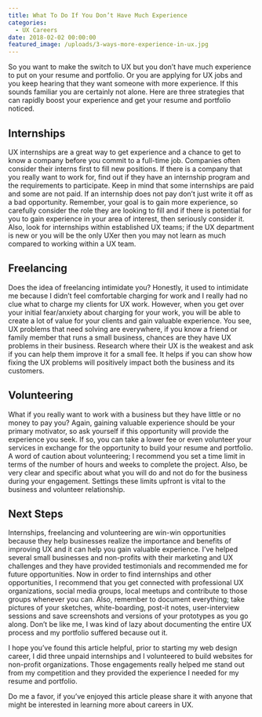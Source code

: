 ```yaml
---
title: What To Do If You Don’t Have Much Experience
categories:
  - UX Careers
date: 2018-02-02 00:00:00
featured_image: /uploads/3-ways-more-experience-in-ux.jpg
---
```



So you want to make the switch to UX but you don’t have much experience to put on your resume and portfolio. Or you are applying for UX jobs and you keep hearing that they want someone with more experience. If this sounds familiar you are certainly not alone. Here are three strategies that can rapidly boost your experience and get your resume and portfolio noticed.

## Internships

UX internships are a great way to get experience and a chance to get to know a company before you commit to a full-time job. Companies often consider their interns first to fill new positions. If there is a company that you really want to work for, find out if they have an internship program and the requirements to participate. Keep in mind that some internships are paid and some are not paid. If an internship does not pay don’t just write it off as a bad opportunity. Remember, your goal is to gain more experience, so carefully consider the role they are looking to fill and if there is potential for you to gain experience in your area of interest, then seriously consider it. Also, look for internships within established UX teams; if the UX department is new or you will be the only UXer then you may not learn as much compared to working within a UX team.

## Freelancing

Does the idea of freelancing intimidate you? Honestly, it used to intimidate me because I didn’t feel comfortable charging for work and I really had no clue what to charge my clients for UX work. However, when you get over your initial fear/anxiety about charging for your work, you will be able to create a lot of value for your clients and gain valuable experience. You see, UX problems that need solving are everywhere, if you know a friend or family member that runs a small business, chances are they have UX problems in their business. Research where their UX is the weakest and ask if you can help them improve it for a small fee. It helps if you can show how fixing the UX problems will positively impact both the business and its customers.

## Volunteering

What if you really want to work with a business but they have little or no money to pay you? Again, gaining valuable experience should be your primary motivator, so ask yourself if this opportunity will provide the experience you seek. If so, you can take a lower fee or even volunteer your services in exchange for the opportunity to build your resume and portfolio. A word of caution about volunteering; I recommend you set a time limit in terms of the number of hours and weeks to complete the project. Also, be very clear and specific about what you will do and not do for the business during your engagement. Settings these limits upfront is vital to the business and volunteer relationship.

## Next Steps

Internships, freelancing and volunteering are win-win opportunities because they help businesses realize the importance and benefits of improving UX and it can help you gain valuable experience. I’ve helped several small businesses and non-profits with their marketing and UX challenges and they have provided testimonials and recommended me for future opportunities. Now in order to find internships and other opportunities, I recommend that you get connected with professional UX organizations, social media groups, local meetups and contribute to those groups whenever you can. Also, remember to document everything; take pictures of your sketches, white-boarding, post-it notes, user-interview sessions and save screenshots and versions of your prototypes as you go along. Don’t be like me, I was kind of lazy about documenting the entire UX process and my portfolio suffered because out it.

I hope you’ve found this article helpful, prior to starting my web design career, I did three unpaid internships and I volunteered to build websites for non-profit organizations. Those engagements really helped me stand out from my competition and they provided the experience I needed for my resume and portfolio.

Do me a favor, if you’ve enjoyed this article please share it with anyone that might be interested in learning more about careers in UX.